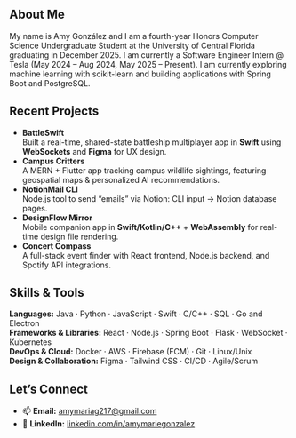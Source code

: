 ## About Me
My name is Amy González and I am a fourth-year Honors Computer Science Undergraduate Student at the University of Central Florida graduating in December 2025. I am currently a Software Engineer Intern @ Tesla (May 2024 – Aug 2024, May 2025 – Present). I am currently exploring machine learning with scikit-learn and building applications with Spring Boot and PostgreSQL.
  
## Recent Projects
- **BattleSwift**  
  Built a real-time, shared-state battleship multiplayer app in **Swift** using **WebSockets** and **Figma** for UX design.  
- **Campus Critters**  
  A MERN + Flutter app tracking campus wildlife sightings, featuring geospatial maps & personalized AI recommendations.  
- **NotionMail CLI**  
  Node.js tool to send “emails” via Notion: CLI input → Notion database pages.  
- **DesignFlow Mirror**  
  Mobile companion app in **Swift/Kotlin/C++** + **WebAssembly** for real-time design file rendering.  
- **Concert Compass**  
  A full-stack event finder with React frontend, Node.js backend, and Spotify API integrations.

## Skills & Tools
**Languages:** Java · Python · JavaScript · Swift · C/C++ · SQL · Go and Electron  
**Frameworks & Libraries:** React · Node.js · Spring Boot · Flask · WebSocket · Kubernetes  
**DevOps & Cloud:** Docker · AWS · Firebase (FCM) · Git · Linux/Unix  
**Design & Collaboration:** Figma · Tailwind CSS · CI/CD · Agile/Scrum

## Let’s Connect
- 📫 **Email:** [amymariag217@gmail.com](mailto:amymariag217@gmail.com)  
- 🔗 **LinkedIn:** [linkedin.com/in/amymariegonzalez](https://linkedin.com/in/amymariegonzalez)
